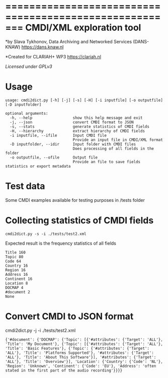 =======================================================
CMDI/XML exploration tool
=======================================================

*by Slava Tykhonov, Data Archiving and Networked Services (DANS-KNAW) https://dans.knaw.nl

*Created for CLARIAH+ WP3 https://clariah.nl

*Licensed under GPLv3*

# Usage

```
usage: cmdi2dict.py [-h] [-j] [-s] [-H] [-i inputfile] [-o outputfile] [-D inputfolder] 

optional arguments:
  -h, --help                  show this help message and exit
  -j, --json                  convert CMDI format to JSON
  -s, --stats                 generate statistics of CMDI fields
  -H, --hierarchy             extract hierarchy of CMDI fields 
  -i inputfile, --ifile       Input CMDI file
                              Provide an input file in CMDI/XML format
  -D inputfolder, --idir      Input folder with CMDI files
                              Does processing of all fields in the folder
  -o outputfile, --ofile      Output file 
                              Provide an file to save fields statistics or export metadata 
```

# Test data
Some CMDI examples available for testing purposes in /tests folder

# Collecting statistics of CMDI fields

```
cmdi2dict.py -s -i ./tests/test2.xml
```
Expected result is the frequency statistics of all fields
```
Title 160
Topic 80
Code 64
Country 16
Region 16
Address 16
Continent 16
Location 8
DOCMAP 4
#document 2
None
```

# Convert CMDI to JSON format
cmdi2dict.py -j -i ./tests/test2.xml
```
{'#document': {'DOCMAP': {'Topic': [{'#attributes': {'Target': 'ALL'}, 'Title': 'My Document'}, {'Topic': [{'#attributes': {'Target': 'ALL'}, 'Title': 'Basic Features'}, {'Topic': {'#attributes': {'Target': 'ALL'}, 'Title': 'Platforms Supported'}, '#attributes': {'Target': 'ALL'}, 'Title': 'About This Software'}], '#attributes': {'Target': 'ALL'}, 'Title': 'Overview'}], 'Location': {'Country': {'Code': 'NL'}, 'Region': 'Unknown', 'Continent': {'Code': 'EU'}, 'Address': 'often stated in the first part of the audio recording'}}}}
```
